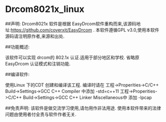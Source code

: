 # Drcom8021x_linux


##声明:
Drcom8021x 软件是根据 EasyDrcom软件重构而来,该源码地址:https://github.com/coverxit/EasyDrcom .
本软件遵循GPL v3.0,使用本软件源码请注明原作者,来源和出处.

##功能概述:

该软件可以实现 drcom的 802.1x 认证.适用于部分地区和学校. 省略原EasyDrcom 认证模式和注销功能. 

##编译软件:

使用Linux 下的CDT 创建和编译该工程. 编译时请在 
工程->Properities->C/C++ Build->Settings->GCC C++ Compiler 中添加 -std=c++11
工程->Properities->C/C++ Build->Settings->GCC C++ Linker  Miscellaneous中 添加 -lpcap


##免责声明:
该软件是做交流学习使用,请勿用作非法用途. 使用本软件带来的法律问题由使用者付全责与软件作者无关.
